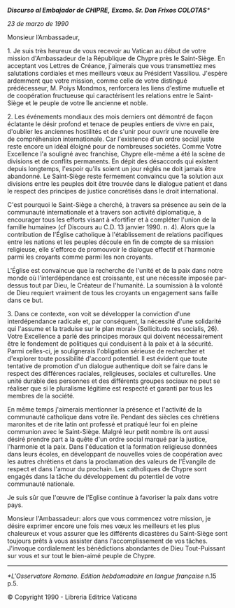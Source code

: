 ***Discurso al Embajador de CHIPRE,*** ***Excmo. Sr. Don Frixos COLOTAS**\**

*23 de marzo de 1990*

Monsieur l’Ambassadeur,

1\. Je suis très heureux de vous recevoir au Vatican au début de votre mission d'Ambassadeur de la République de Chypre près le Saint-Siège. En acceptant vos Lettres de Créance, j'aimerais que vous transmettiez mes salutations cordiales et mes meilleurs vœux au Président Vassiliou. J'espère ardemment que votre mission, comme celle de votre distingué prédécesseur, M. Poiys Mondmos, renforcera les liens d'estime mutuelle et de coopération fructueuse qui caractérisent les relations entre le Saint-Siège et le peuple de votre île ancienne et noble.

2\. Les événements mondiaux des mois derniers ont démontré de façon éclatante le désir profond et tenace de peuples entiers de vivre en paix, d'oublier les anciennes hostilités et de s'unir pour ouvrir une nouvelle ère de compréhension internationale. Car l'existence d'un ordre social juste reste encore un idéal éloigné pour de nombreuses sociétés. Comme Votre Excellence l'a souligné avec franchise, Chypre elle-même a été la scène de divisions et de conflits permanents. En dépit des désaccords qui existent depuis longtemps, l'espoir qu'ils soient un jour réglés ne doit jamais être abandonné. Le Saint-Siège reste fermement convaincu que 1a solution aux divisions entre les peuples doit être trouvée dans le dialogue patient et dans le respect des principes de justice concrétisés dans le droit international.

C'est pourquoi le Saint-Siège a cherché, à travers sa présence au sein de la communauté internationale et à travers son activité diplomatique, à encourager tous les efforts visant à «fortifier et à compléter l'union de la famille humaine» (cf Discours au C.D. 13 janvier 1990. n. 4). Alors que la contribution de l'Église catholique à l'établissement de relations pacifiques entre les nations et les peuples découle en fin de compte de sa mission religieuse, elle s'efforce de promouvoir le dialogue effectif et l'harmonie parmi les croyants comme parmi les non croyants.

L'Église est convaincue que la recherche de l'unité et de la paix dans notre monde où l'interdépendance est croissante, est une nécessite imposée par-dessus tout par Dieu, le Créateur de l'humanité. La soumission à la volonté de Dieu requiert vraiment de tous les croyants un engagement sans faille dans ce but.

3\. Dans ce contexte, «on voit se développer la conviction d'une interdépendance radicale et, par conséquent, la nécessité d'une solidarité qui l'assume et la traduise sur le plan moral» (Sollicitudo res socialis, 26). Votre Excellence a parlé des principes moraux qui doivent nécessairement être le fondement de politiques qui conduisent à la paix et à la sécurité. Parmi celles-ci, je soulignerais l'obligation sérieuse de rechercher et d'explorer toute possibilité d'accord potentiel. Il est évident que toute tentative de promotion d'un dialogue authentique doit se faire dans le respect des différences raciales, religieuses, sociales et culturelles. Une unité durable des personnes et des différents groupes sociaux ne peut se réaliser que si le pluralisme légitime est respecté et garanti par tous les membres de la société.

En même temps j'aimerais mentionner la présence et l'activité de la communauté catholique dans votre île. Pendant des siècles ces chrétiens maronites et de rite latin ont professé et pratiqué leur foi en pleine communion avec le Saint-Siège. Malgré leur petit nombre ils ont aussi désiré prendre part a la quête d'un ordre social marqué par la justice, l'harmonie et la paix. Dans l'éducation et la formation religieuse données dans leurs écoles, en développant de nouvelles voies de coopération avec les autres chrétiens et dans la proclamation des valeurs de l'Évangile de respect et dans l'amour du prochain. Les catholiques de Chypre sont engagés dans la tâche du développement du potentiel de votre communauté nationale.

Je suis sûr que l'œuvre de l'Eglise continue à favoriser la paix dans votre pays.

Monsieur l'Ambassadeur: alors que vous commencez votre mission, je désire exprimer encore une fois mes vœux les meilleurs et les plus chaleureux et vous assurer que les différents dicastères du Saint-Siège sont toujours prêts à vous assister dans l'accomplissement de vos tâches. J'invoque cordialement les bénédictions abondantes de Dieu Tout-Puissant sur vous et sur tout le bien-aimé peuple de Chypre.

* * *

*\*L'Osservatore Romano. Edition hebdomadaire en langue française* n.15 p.5.

© Copyright 1990 - Libreria Editrice Vaticana